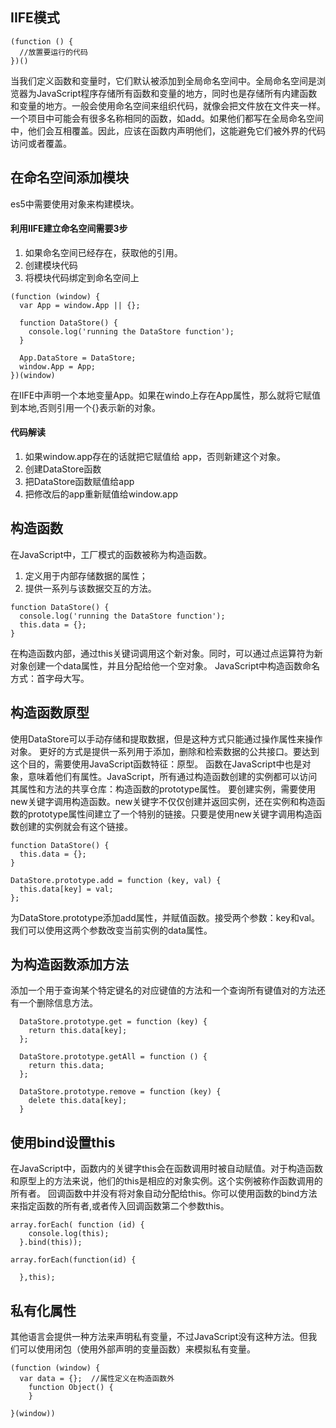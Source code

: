 ## IIFE模式
```
(function () {
  //放置要运行的代码
})()
```
当我们定义函数和变量时，它们默认被添加到全局命名空间中。全局命名空间是浏览器为JavaScript程序存储所有函数和变量的地方，同时也是存储所有内建函数和变量的地方。一般会使用命名空间来组织代码，就像会把文件放在文件夹一样。一个项目中可能会有很多名称相同的函数，如add。如果他们都写在全局命名空间中，他们会互相覆盖。因此，应该在函数内声明他们，这能避免它们被外界的代码访问或者覆盖。
## 在命名空间添加模块
es5中需要使用对象来构建模块。
#### 利用IIFE建立命名空间需要3步
1. 如果命名空间已经存在，获取他的引用。
2. 创建模块代码
3. 将模块代码绑定到命名空间上
```
(function (window) {
  var App = window.App || {};

  function DataStore() {
    console.log('running the DataStore function');
  }

  App.DataStore = DataStore;
  window.App = App;
})(window)
```
在IIFE中声明一个本地变量App。如果在windo上存在App属性，那么就将它赋值到本地,否则引用一个{}表示新的对象。
#### 代码解读
1. 如果window.app存在的话就把它赋值给 app，否则新建这个对象。
2. 创建DataStore函数
3. 把DataStore函数赋值给app
4. 把修改后的app重新赋值给window.app
## 构造函数
在JavaScript中，工厂模式的函数被称为构造函数。
1. 定义用于内部存储数据的属性；
2. 提供一系列与该数据交互的方法。
```
function DataStore() {
  console.log('running the DataStore function');
  this.data = {};
}
```
在构造函数内部，通过this关键词调用这个新对象。同时，可以通过点运算符为新对象创建一个data属性，并且分配给他一个空对象。
JavaScript中构造函数命名方式：首字母大写。

## 构造函数原型
使用DataStore可以手动存储和提取数据，但是这种方式只能通过操作属性来操作对象。
更好的方式是提供一系列用于添加，删除和检索数据的公共接口。要达到这个目的，需要使用JavaScript函数特征：原型。
函数在JavaScript中也是对象，意味着他们有属性。JavaScript，所有通过构造函数创建的实例都可以访问其属性和方法的共享仓库：构造函数的prototype属性。
要创建实例，需要使用new关键字调用构造函数。new关键字不仅仅创建并返回实例，还在实例和构造函数的prototype属性间建立了一个特别的链接。只要是使用new关键字调用构造函数创建的实例就会有这个链接。
```
function DataStore() {
  this.data = {};
}

DataStore.prototype.add = function (key, val) {
  this.data[key] = val;
};
```
为DataStore.prototype添加add属性，并赋值函数。接受两个参数：key和val。我们可以使用这两个参数改变当前实例的data属性。
## 为构造函数添加方法
添加一个用于查询某个特定键名的对应键值的方法和一个查询所有键值对的方法还有一个删除信息方法。
```
  DataStore.prototype.get = function (key) {
    return this.data[key];
  };

  DataStore.prototype.getAll = function () {
    return this.data;
  };

  DataStore.prototype.remove = function (key) {
    delete this.data[key];
  }
```
## 使用bind设置this
在JavaScript中，函数内的关键字this会在函数调用时被自动赋值。对于构造函数和原型上的方法来说，他们的this是相应的对象实例。这个实例被称作函数调用的所有者。
回调函数中并没有将对象自动分配给this。你可以使用函数的bind方法来指定函数的所有者,或者传入回调函数第二个参数this。
```
array.forEach( function (id) {
    console.log(this);
  }.bind(this));

array.forEach(function(id) {

  },this);
```
## 私有化属性
其他语言会提供一种方法来声明私有变量，不过JavaScript没有这种方法。但我们可以使用闭包（使用外部声明的变量函数）来模拟私有变量。
```
(function (window) {
  var data = {};  //属性定义在构造函数外
    function Object() {       
    }

}(window))
```
